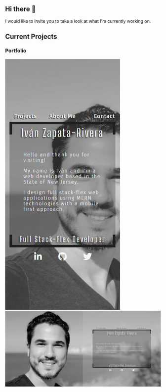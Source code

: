 ## Hi there 👋

I would like to invite you to take a look at what I'm currently working on. 

## Current Projects

### Portfolio
![Getting Started](assets/images/screenshot-mobile.png) 
![Getting Started](assets/images/screenshot.png) 

<!--
**ivanzapatarivera/ivanzapatarivera** is a ✨ _special_ ✨ repository because its `README.md` (this file) appears on your GitHub profile.

Here are some ideas to get you started:

- 🔭 I’m currently working on ...




- 🌱 I’m currently learning ...
- 👯 I’m looking to collaborate on ...
- 🤔 I’m looking for help with ...
- 💬 Ask me about ...
- 📫 How to reach me: ...
- 😄 Pronouns: ...
- ⚡ Fun fact: ...
-->
